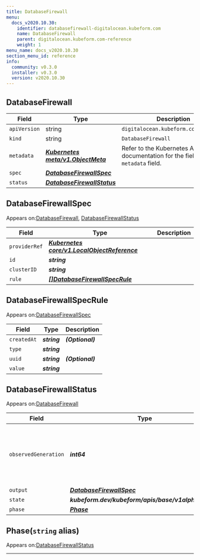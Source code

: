 ```yaml
---
title: DatabaseFirewall
menu:
  docs_v2020.10.30:
    identifier: databasefirewall-digitalocean.kubeform.com
    name: DatabaseFirewall
    parent: digitalocean.kubeform.com-reference
    weight: 1
menu_name: docs_v2020.10.30
section_menu_id: reference
info:
  community: v0.3.0
  installer: v0.3.0
  version: v2020.10.30
---
```


## DatabaseFirewall
| Field | Type | Description |
| ------ | ----- | ----------- |
| `apiVersion` | string | `digitalocean.kubeform.com/v1alpha1` |
|    `kind` | string | `DatabaseFirewall` |
| `metadata` | ***[Kubernetes meta/v1.ObjectMeta](https://v1-18.docs.kubernetes.io/docs/reference/generated/kubernetes-api/v1.18/#objectmeta-v1-meta)***|Refer to the Kubernetes API documentation for the fields of the `metadata` field.|
| `spec` | ***[DatabaseFirewallSpec](#databasefirewallspec)***||
| `status` | ***[DatabaseFirewallStatus](#databasefirewallstatus)***||
## DatabaseFirewallSpec

Appears on:[DatabaseFirewall](#databasefirewall), [DatabaseFirewallStatus](#databasefirewallstatus)

| Field | Type | Description |
| ------ | ----- | ----------- |
| `providerRef` | ***[Kubernetes core/v1.LocalObjectReference](https://v1-18.docs.kubernetes.io/docs/reference/generated/kubernetes-api/v1.18/#localobjectreference-v1-core)***||
| `id` | ***string***||
| `clusterID` | ***string***||
| `rule` | ***[[]DatabaseFirewallSpecRule](#databasefirewallspecrule)***||
## DatabaseFirewallSpecRule

Appears on:[DatabaseFirewallSpec](#databasefirewallspec)

| Field | Type | Description |
| ------ | ----- | ----------- |
| `createdAt` | ***string***| ***(Optional)*** |
| `type` | ***string***||
| `uuid` | ***string***| ***(Optional)*** |
| `value` | ***string***||
## DatabaseFirewallStatus

Appears on:[DatabaseFirewall](#databasefirewall)

| Field | Type | Description |
| ------ | ----- | ----------- |
| `observedGeneration` | ***int64***| ***(Optional)*** Resource generation, which is updated on mutation by the API Server.|
| `output` | ***[DatabaseFirewallSpec](#databasefirewallspec)***| ***(Optional)*** |
| `state` | ***kubeform.dev/kubeform/apis/base/v1alpha1.State***| ***(Optional)*** |
| `phase` | ***[Phase](#phase)***| ***(Optional)*** |
## Phase(`string` alias)

Appears on:[DatabaseFirewallStatus](#databasefirewallstatus)

---
